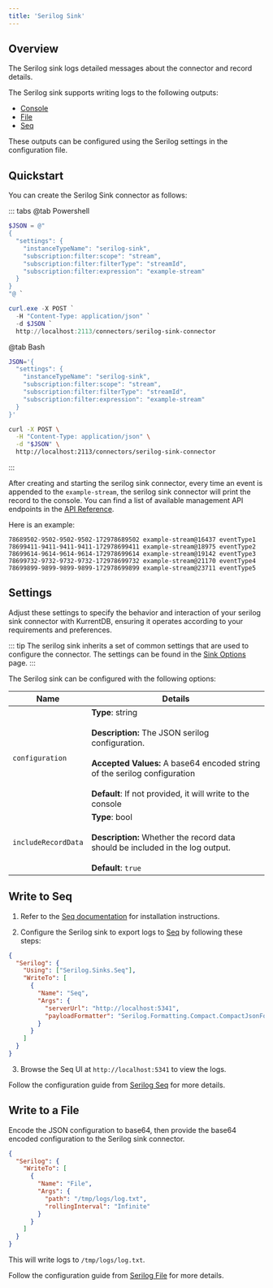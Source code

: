 ```yaml
---
title: 'Serilog Sink'
---
```


## Overview

The Serilog sink logs detailed messages about the connector and record details.

The Serilog sink supports writing logs to the following outputs:

- [Console](https://github.com/serilog/serilog-sinks-console)
- [File](https://github.com/serilog/serilog-sinks-file)
- [Seq](https://github.com/serilog/serilog-sinks-seq)

These outputs can be configured using the Serilog settings in the configuration file.

## Quickstart

You can create the Serilog Sink connector as follows:

::: tabs
@tab Powershell

```powershell
$JSON = @"
{
  "settings": {
    "instanceTypeName": "serilog-sink",
    "subscription:filter:scope": "stream",
    "subscription:filter:filterType": "streamId",
    "subscription:filter:expression": "example-stream"
  }
}
"@ `

curl.exe -X POST `
  -H "Content-Type: application/json" `
  -d $JSON `
  http://localhost:2113/connectors/serilog-sink-connector
```

@tab Bash

```bash
JSON='{
  "settings": {
    "instanceTypeName": "serilog-sink",
    "subscription:filter:scope": "stream",
    "subscription:filter:filterType": "streamId",
    "subscription:filter:expression": "example-stream"
  }
}'

curl -X POST \
  -H "Content-Type: application/json" \
  -d "$JSON" \
  http://localhost:2113/connectors/serilog-sink-connector
```

:::

After creating and starting the serilog sink connector, every time an event is
appended to the `example-stream`, the serilog sink connector will print the
record to the console. You can find a list of available management API endpoints
in the [API Reference](../manage.md).

Here is an example:

```
78689502-9502-9502-9502-172978689502 example-stream@16437 eventType1
78699411-9411-9411-9411-172978699411 example-stream@18975 eventType2
78699614-9614-9614-9614-172978699614 example-stream@19142 eventType3
78699732-9732-9732-9732-172978699732 example-stream@21170 eventType4
78699899-9899-9899-9899-172978699899 example-stream@23711 eventType5
```

## Settings

Adjust these settings to specify the behavior and interaction of your serilog sink connector with KurrentDB, ensuring it operates according to your requirements and preferences.

::: tip
The serilog sink inherits a set of common settings that are used to configure the connector. The settings can be found in
the [Sink Options](../settings.md#sink-options) page.
:::

The Serilog sink can be configured with the following options:

| Name                | Details                                                                                                                                                                                                                     |
| ------------------- | --------------------------------------------------------------------------------------------------------------------------------------------------------------------------------------------------------------------------- |
| `configuration`     | **Type**: string<br><br>**Description:** The JSON serilog configuration.<br><br>**Accepted Values:** A base64 encoded string of the serilog configuration<br><br>**Default**: If not provided, it will write to the console |
| `includeRecordData` | **Type**: bool<br><br>**Description:** Whether the record data should be included in the log output.<br><br>**Default**: `true`                                                                                             |

## Write to Seq

1. Refer to the [Seq documentation](https://docs.datalust.co/docs/getting-started) for installation instructions.

2. Configure the Serilog sink to export logs to [Seq](https://datalust.co/seq) by following these steps:

```json
{
  "Serilog": {
    "Using": ["Serilog.Sinks.Seq"],
    "WriteTo": [
      {
        "Name": "Seq",
        "Args": {
          "serverUrl": "http://localhost:5341",
          "payloadFormatter": "Serilog.Formatting.Compact.CompactJsonFormatter, Serilog.Formatting.Compact"
        }
      }
    ]
  }
}
```

3. Browse the Seq UI at `http://localhost:5341` to view the logs.

Follow the configuration guide from [Serilog Seq](https://github.com/serilog/serilog-sinks-seq) for more details.

## Write to a File

Encode the JSON configuration to base64, then provide the base64 encoded configuration to the Serilog sink connector.

```json
{
  "Serilog": {
    "WriteTo": [
      {
        "Name": "File",
        "Args": {
          "path": "/tmp/logs/log.txt",
          "rollingInterval": "Infinite"
        }
      }
    ]
  }
}
```

This will write logs to `/tmp/logs/log.txt`.

Follow the configuration guide from [Serilog File](https://github.com/serilog/serilog-sinks-file) for more details.
